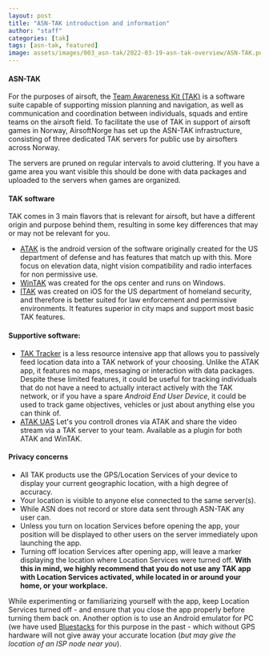 ```yaml
---
layout: post
title: "ASN-TAK introduction and information"
author: "staff"
categories: [tak]
tags: [asn-tak, featured]
image: assets/images/003_asn-tak/2022-03-19-asn-tak-overview/ASN-TAK.png
---
```


#### ASN-TAK
For the purposes of airsoft, the <a href="https://en.wikipedia.org/wiki/Android_Team_Awareness_Kit" target="_blank">Team Awareness Kit (TAK)</a> is a software suite capable of supporting mission planning and navigation, as well as communication and coordination between individuals, squads and entire teams on the airsoft field.
To facilitate the use of TAK in support of airsoft games in Norway, AirsoftNorge has set up the ASN-TAK infrastructure, consisting of three dedicated TAK servers for public use by airsofters across Norway.

The servers are pruned on regular intervals to avoid cluttering. If you have a game area you want visible this should be done with data packages and uploaded to the servers when games are organized.

#### TAK software
TAK comes in 3 main flavors that is relevant for airsoft, but have a different origin and purpose behind them, resulting in some key differences that may or may not be relevant for you.

* [ATAK](/atak-setup) is the android version of the software originally created for the US department of defense and has features that match up with this. More focus on elevation data, night vision compatibility and radio interfaces for non permissive use. 
* [WinTAK](/wintak-setup) was created for the ops center and runs on Windows.
* [ITAK](/itak-setup) was created on iOS for the US department of homeland security, and therefore is better suited for law enforcement and permissive environments. It features superior in city maps and support most basic TAK features. 

#### Supportive software:

* [TAK Tracker](https://play.google.com/store/apps/details?id=gov.tak.taktracker&hl=en&gl=US) is a less resource intensive app that allows you to passively feed location data into a TAK network of your choosing. Unlike the ATAK app, it features no maps, messaging or interaction with data packages. Despite these limited features, it could be useful for tracking individuals that do not have a need to actually interact actively with the TAK network, or if you have a spare *Android End User Device*, it could be used to track game objectives, vehicles or just about anything else you can think of.
* [ATAK UAS](https://tak.gov/plugins/uas-tool) Let's you controll drones via ATAK and share the video stream via a TAK server to your team. Available as a plugin for both ATAK and WinTAK.



#### Privacy concerns
* All TAK products use the GPS/Location Services of your device to display your current geographic location, with a high degree of accuracy.
* Your location is visible to anyone else connected to the same server(s).
* While ASN does not record or store data sent through ASN-TAK any user can.
* Unless you turn on location Services before opening the app, your position will be displayed to other users on the server immediately upon launching the app.
* Turning off location Services after opening app, will leave a marker displaying the location where Location Services were turned off.
**With this in mind, we highly recommend that you do not use any TAK app with Location Services activated, while located in or around your home, or your workplace.**<br>

While experimenting or familiarizing yourself with the app, keep Location Services turned off - and ensure that you close the app properly before turning them back on.
Another option is to use an Android emulator for PC (we have used <a href="https://www.bluestacks.com" target="_blank">Bluestacks</a> for this purpose in the past - which without GPS hardware will not give away your accurate location (*but may give the location of an ISP node near you*).
